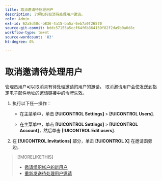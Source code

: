 ```yaml
---
title: 取消邀请待处理用户
description: 了解如何取消待处理用户邀请。
role: Admin
exl-id: 62a5d50c-b836-4a15-ba5a-6eb7a0f26570
source-git-commit: bddc57155a5ccf64f6b864159f82f2da9b0a0d8c
workflow-type: tm+mt
source-wordcount: '83'
ht-degree: 0%

---
```


# 取消邀请待处理用户

管理员用户可以取消具有待处理邀请的用户的邀请。 取消邀请用户会使发送到指定电子邮件地址的邀请链接中的令牌失效。

1. 执行以下任一操作：

   * 在主菜单中，单击 **[!UICONTROL Settings]** > **[!UICONTROL Users]**.

   * 在主菜单中，单击 **[!UICONTROL Settings]** > **[!UICONTROL Account]**，然后单击 **[!UICONTROL Edit users]**.

1. 在 **[!UICONTROL Invitations]** 部分，单击 **[!UICONTROL X]** 在邀请函旁边。

>[!MORELIKETHIS]
>
>* [邀请组织帐户的新用户](user-invite.md)
>* [重新发送待处理用户邀请](user-resend-invite.md)

<!-- >* [Edit User Permissions or Delete a User](user-edit.md) -->
